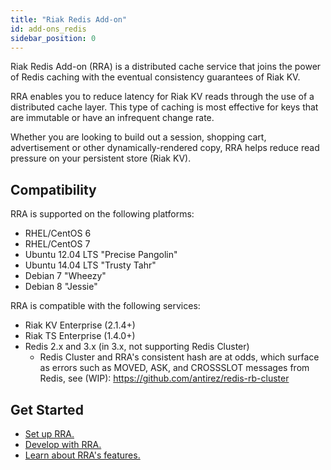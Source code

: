 ```yaml
---
title: "Riak Redis Add-on"
id: add-ons_redis
sidebar_position: 0
---
```


[addon redis develop]: ./developing-rra.md

[addon redis features]: ./redis-add-on-features.md

[addon redis setup]: ./set-up-rra/index.md

[ee]: http://basho.com/contact/

Riak Redis Add-on (RRA) is a distributed cache service that joins the power of Redis caching with the eventual consistency guarantees of Riak KV. 

RRA enables you to reduce latency for Riak KV reads through the use of a distributed cache layer. This type of caching is most effective for keys that are immutable or have an infrequent change rate.

Whether you are looking to build out a session, shopping cart, advertisement or other dynamically-rendered copy, RRA helps reduce read pressure on your persistent store (Riak KV).

## Compatibility

RRA is supported on the following platforms:

* RHEL/CentOS 6
* RHEL/CentOS 7
* Ubuntu 12.04 LTS "Precise Pangolin"
* Ubuntu 14.04 LTS "Trusty Tahr"
* Debian 7 "Wheezy"
* Debian 8 "Jessie"

RRA is compatible with the following services:

* Riak KV Enterprise (2.1.4+)
* Riak TS Enterprise (1.4.0+)
* Redis 2.x and 3.x (in 3.x, not supporting Redis Cluster)
  * Redis Cluster and RRA's consistent hash are at odds, which surface as errors
    such as MOVED, ASK, and CROSSSLOT messages from Redis, see (WIP):
    <https://github.com/antirez/redis-rb-cluster>

## Get Started

* [Set up RRA.][addon redis setup]
* [Develop with RRA.][addon redis develop]
* [Learn about RRA's features.][addon redis features]
